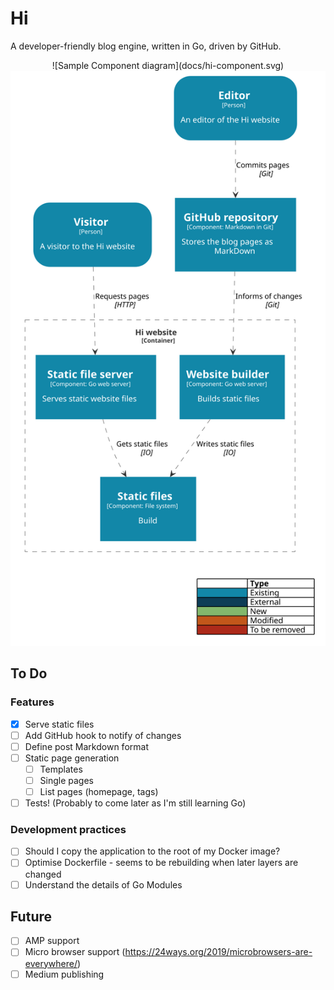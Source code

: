 # Hi

A developer-friendly blog engine, written in Go, driven by GitHub.

<p align="center">
![Sample Component diagram](docs/hi-component.svg)

<img src="https://raw.githubusercontent.com/robbell/hi/master/docs/hi-component.svg" alt="Sample Component diagram"/>
</p>

## To Do

### Features

- [x] Serve static files
- [ ] Add GitHub hook to notify of changes
- [ ] Define post Markdown format
- [ ] Static page generation
  - [ ] Templates
  - [ ] Single pages
  - [ ] List pages (homepage, tags)
- [ ] Tests! (Probably to come later as I'm still learning Go)

### Development practices

- [ ] Should I copy the application to the root of my Docker image?
- [ ] Optimise Dockerfile - seems to be rebuilding when later layers are changed
- [ ] Understand the details of Go Modules

## Future
- [ ] AMP support
- [ ] Micro browser support (https://24ways.org/2019/microbrowsers-are-everywhere/)
- [ ] Medium publishing
